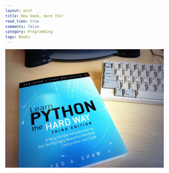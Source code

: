```yaml
---
layout: post
title: New book, more fun!
read_time: true  
comments: false
category: Programming 
tags: Books 
---
```


![Python Third Edition](/assets/python-book.jpg)
